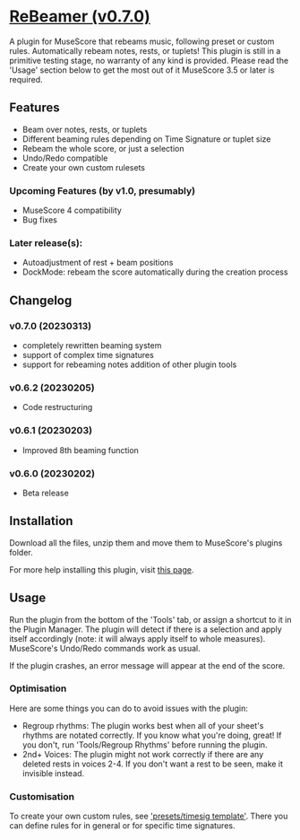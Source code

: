# [ReBeamer (v0.7.0)](https://musescore.org/en/project/rebeamer)
A plugin for MuseScore that rebeams music, following preset or custom rules. Automatically rebeam notes, rests, or tuplets!
This plugin is still in a primitive testing stage, no warranty of any kind is provided.
Please read the 'Usage' section below to get the most out of it
MuseScore 3.5 or later is required.

## Features
 - Beam over notes, rests, or tuplets
 - Different beaming rules depending on Time Signature or tuplet size
 - Rebeam the whole score, or just a selection
 - Undo/Redo compatible
 - Create your own custom rulesets

### Upcoming Features (by v1.0, presumably)
- MuseScore 4 compatibility
- Bug fixes

### Later release(s):
- Autoadjustment of rest + beam positions
- DockMode: rebeam the score automatically during the creation process

## Changelog
### v0.7.0 (20230313)
- completely rewritten beaming system
- support of complex time signatures
- support for rebeaming notes
 addition of other plugin tools
### v0.6.2 (20230205)
- Code restructuring
 ### v0.6.1 (20230203)
 - Improved 8th beaming function
### v0.6.0 (20230202)
- Beta release

## Installation
Download all the files, unzip them and move them to MuseScore's plugins folder.

For more help installing this plugin, visit [this page](https://musescore.org/en/handbook/3/plugins#installation).

## Usage

Run the plugin from the bottom of the 'Tools' tab, or assign a shortcut to it in the Plugin Manager. The plugin will detect if there is a selection and apply itself accordingly (note: it will always apply itself to whole measures). MuseScore's Undo/Redo commands work as usual.

If the plugin crashes, an error message will appear at the end of the score.

### Optimisation
Here are some things you can do to avoid issues with the plugin:
* Regroup rhythms: The plugin works best when all of your sheet's rhythms are notated correctly. If you know what you're doing, great! If you don't, run 'Tools/Regroup Rhythms' before running the plugin.
* 2nd+ Voices: The plugin might not work correctly if there are any deleted rests in voices 2-4. If you don't want a rest to be seen, make it invisible instead.

### Customisation
To create your own custom rules, see ['presets/timesig template'](https://github.com/XiaoMigros/beam-over-rests/blob/main/presets/timesig%20template). There you can define rules for in general or for specific time signatures.

